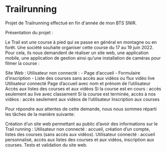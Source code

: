 # Trailrunning
Projet de Trailrunning effectué en fin d'année de mon BTS SNIR. 

Présentation du projet :

Le Trail est une course à pied qui se passe en général en montagne ou en forêt. Une société souhaite organiser cette course du 17 au 19 juin 2022. Pour cela, ils nous demandent de réaliser un site web, une application mobile, une application de gestion ainsi qu’une installation de caméras pour filmer la course : 

Site Web :
Utilisateur non connecté :
			-    Page d’accueil
			-    Formulaire d’inscription
			-    Liste des courses sans accès aux vidéos ou flux vidéo live
Utilisateur connecté
Page d’accueil avec nom et prénom de l’utilisateur
Accès aux listes des courses et aux vidéos
Si la course est en cours : accès seulement au live avec classement
Si la course est terminée, accès à nos vidéos : accès seulement aux vidéos de l’utilisateur
Inscription aux courses


Pour répondre aux attentes de cette demande, nous nous sommes réparti les tâches de la manière suivante:

Création d’un site web permettant au public d’avoir des informations sur le Trail running :
Utilisateur non connecté : accueil, création d’un compte, listes des courses (sans accès aux vidéos).
Utilisateur connecté : accueil personnalisé, accès aux listes des courses et aux vidéos, inscription aux courses.
Tests et validation du site web.
